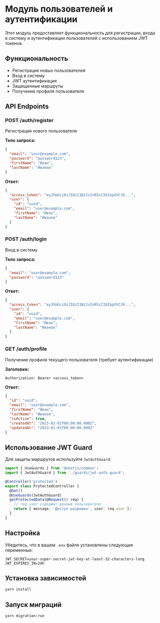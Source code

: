 # Модуль пользователей и аутентификации

Этот модуль предоставляет функциональность для регистрации, входа в систему и аутентификации пользователей с использованием JWT токенов.

## Функциональность

- Регистрация новых пользователей
- Вход в систему
- JWT аутентификация
- Защищенные маршруты
- Получение профиля пользователя

## API Endpoints

### POST /auth/register
Регистрация нового пользователя

**Тело запроса:**
```json
{
  "email": "user@example.com",
  "password": "password123",
  "firstName": "Иван",
  "lastName": "Иванов"
}
```

**Ответ:**
```json
{
  "access_token": "eyJhbGciOiJIUzI1NiIsInR5cCI6IkpXVCJ9...",
  "user": {
    "id": "uuid",
    "email": "user@example.com",
    "firstName": "Иван",
    "lastName": "Иванов"
  }
}
```

### POST /auth/login
Вход в систему

**Тело запроса:**
```json
{
  "email": "user@example.com",
  "password": "password123"
}
```

**Ответ:**
```json
{
  "access_token": "eyJhbGciOiJIUzI1NiIsInR5cCI6IkpXVCJ9...",
  "user": {
    "id": "uuid",
    "email": "user@example.com",
    "firstName": "Иван",
    "lastName": "Иванов"
  }
}
```

### GET /auth/profile
Получение профиля текущего пользователя (требует аутентификации)

**Заголовки:**
```
Authorization: Bearer <access_token>
```

**Ответ:**
```json
{
  "id": "uuid",
  "email": "user@example.com",
  "firstName": "Иван",
  "lastName": "Иванов",
  "isActive": true,
  "createdAt": "2023-01-01T00:00:00.000Z",
  "updatedAt": "2023-01-01T00:00:00.000Z"
}
```

## Использование JWT Guard

Для защиты маршрутов используйте `JwtAuthGuard`:

```typescript
import { UseGuards } from '@nestjs/common';
import { JwtAuthGuard } from './guards/jwt-auth.guard';

@Controller('protected')
export class ProtectedController {
  @Get()
  @UseGuards(JwtAuthGuard)
  getProtectedData(@Request() req) {
    // req.user содержит данные пользователя
    return { message: 'Доступ разрешен', user: req.user };
  }
}
```

## Настройка

Убедитесь, что в вашем `.env` файле установлены следующие переменные:

```env
JWT_SECRET=your-super-secret-jwt-key-at-least-32-characters-long
JWT_EXPIRES_IN=24h
```

## Установка зависимостей

```bash
yarn install
```

## Запуск миграций

```bash
yarn migration:run
```
